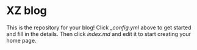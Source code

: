 # XZ blog

This is the repository for your blog! Click *_config.yml* above to get started and fill in the details. Then click *index.md* and edit it to start creating your home page.
